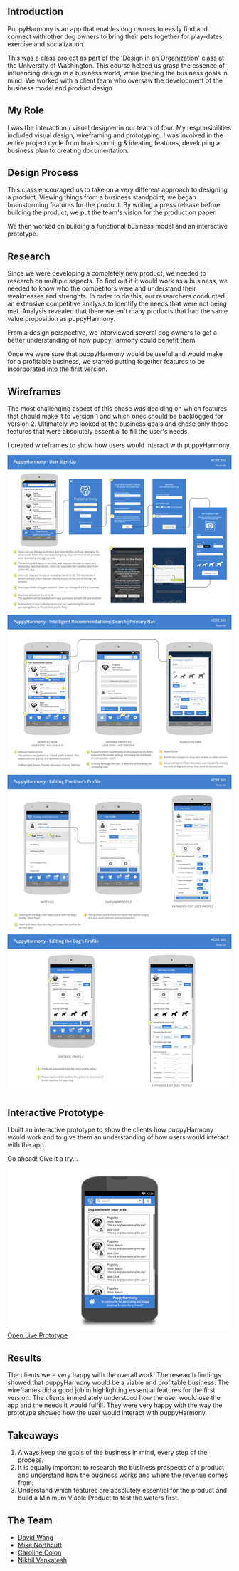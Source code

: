 ## Introduction

PuppyHarmony is an app that enables dog owners to easily find and connect with other dog owners to bring their pets together for play-dates, exercise and socialization. 

This was a class project as part of the 'Design in an Organization' class at the University of Washington. This course helped us grasp the essence of influencing design in a business world, while keeping the business goals in mind. We worked with a client team who oversaw the development of the business model and product design.

## My Role

I was the interaction / visual designer in our team of four. My responsibilities included visual design, wireframing and prototyping. I was involved in the entire project cycle from brainstorming & ideating features, developing a business plan to creating documentation.

## Design Process

This class encouraged us to take on a very different approach to designing a product. Viewing things from a business standpoint, we began brainstorming features for the product. By writing a press release before building the product, we put the team's vision for the product on paper. 

We then worked on building a functional business model and an interactive prototype.

## Research

Since we were developing a completely new product, we needed to research on multiple aspects. To find out if it would work as a business, we needed to know who the competitors were and understand their weaknesses and strenghts. In order to do this, our researchers conducted an extensive competitive analysis to identify the needs that were not being met. Analysis revealed that there weren't many products that had the same value proposition as puppyHarmony.

From a design perspective, we interviewed several dog owners to get a better understanding of how puppyHarmony could benefit them.

Once we were sure that puppyHarmony would be useful and would make for a profitable business, we started putting together features to be incorporated into the first version.

## Wireframes

The most challenging aspect of this phase was deciding on which features that should make it to version 1 and which ones should be backlogged for version 2. Ultimately we looked at the business goals and chose only those features that were absolutely essential to fill the user's needs.

I created wireframes to show how users would interact with puppyHarmony.

![User Sign-Up Wireframes](assets/img/projects/puppyharmony/wireframes-1.jpg)
![Puppy Harmony Screen Wireframes](assets/img/projects/puppyharmony/wireframes-2.jpg)
![User Profile Wireframes](assets/img/projects/puppyharmony/wireframes-3.jpg)
![Dog Profile Wireframes](assets/img/projects/puppyharmony/wireframes-4.jpg)

## Interactive Prototype

I built an interactive prototype to show the clients how puppyHarmony would work and to give them an understanding of how users would interact with the app. 

Go ahead! Give it a try...

<a role="button" href="https://indigodesigned.com/share/run/rv0hkyqf4jzb" target="_blank">
    <img src="assets/img/projects/puppyharmony/prototype-1.jpg" alt="Prototype Link">
</a>

<div class="ext-link">
    <a role="button" class="button" href="https://indigodesigned.com/share/run/rv0hkyqf4jzb" target="_blank">Open Live Prototype</a>
</div>

## Results

The clients were very happy with the overall work! The research findings showed that puppyHarmony would be a viable and profitable business. The wireframes did a good job in highlighting essential features for the first version. The clients immediately understood how the user would use the app and the needs it would fulfill. They were very happy with the way the prototype showed how the user would interact with puppyHarmony.

## Takeaways

1. Always keep the goals of the business in mind, every step of the process.
2. It is equally important to research the business prospects of a product and understand how the business works and where the revenue comes from.
3. Understand which features are absolutely essential for the product and build a Minimum Viable Product to test the waters first.

## The Team

<div class="team">
    <ul>
        <li><a target="_blank" href="https://www.linkedin.com/in/daviddw">David Wang</a></li>
        <li><a target="_blank" href="https://www.linkedin.com/in/mikenorthcutt">Mike Northcutt</a></li>
        <li><a target="_blank" href="https://www.linkedin.com/in/carolinecolon">Caroline Colon</a></li>
        <li><a target="_blank" href="https://www.linkedin.com/in/nvenk">Nikhil Venkatesh</a></li>
    </ul>
</div>